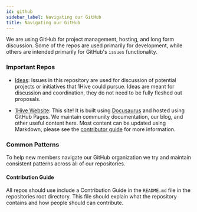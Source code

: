 ```yaml
---
id: github
sidebar_label: Navigating our GitHub
title: Navigating our GitHub
---
```


We are using GitHub for project management, hosting, and long form discussion. Some of the repos are used primarily for development, while others are intended primarily for GitHub's `issues` functionality.

### Important Repos

- [Ideas](https://github.com/1Hive/ideas): Issues in this repository are used for discussion of potential projects or initiatives that 1Hive could pursue. Ideas are meant for discussion and coordination, they do not need to be fully fleshed out proposals.

- [1Hive Website](https://github.com/1hive/website): This site! It is built using [Docusaurus](https://docusaurus.io) and hosted using GitHub Pages. We maintain community documentation, our blog, and other useful content here. Most content can be updated using Markdown, please see the [contributor guide](https://github.com/1Hive/website/blob/master/README.md) for more information.

### Common Patterns

To help new members navigate our GitHub organization we try and maintain consistent patterns across all of our repositories.

#### Contribution Guide

All repos should use include a Contribution Guide in the `README.md` file in the repositories root directory. This file should explain what the repository contains and how people should can contribute.

